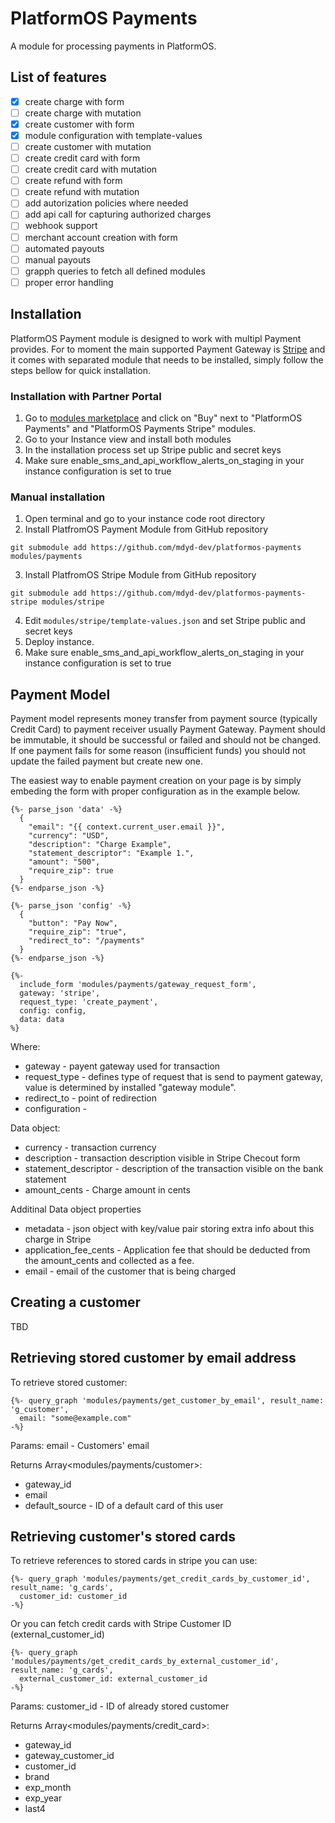 # PlatformOS Payments

A module for processing payments in PlatformOS.

## List of features
 - [x] create charge with form
 - [ ] create charge with mutation
 - [x] create customer with form
 - [x] module configuration with template-values
 - [ ] create customer with mutation
 - [ ] create credit card with form
 - [ ] create credit card with mutation
 - [ ] create refund with form
 - [ ] create refund with mutation
 - [ ] add autorization policies where needed
 - [ ] add api call for capturing authorized charges
 - [ ] webhook support
 - [ ] merchant account creation with form
 - [ ] automated payouts
 - [ ] manual payouts
 - [ ] grapph queries to fetch all defined modules
 - [ ] proper error handling

## Installation

PlatformOS Payment module is designed to work with multipl Payment provides. For to moment the main supported Payment Gateway is [Stripe](https://stripe.com) and it comes with separated module that needs to be installed, simply follow the steps bellow for quick installation.

### Installation with Partner Portal
1. Go to [modules marketplace](https://portal.apps.near-me.com/module_marketplace) and click on "Buy" next to "PlatformOS Payments" and "PlatformOS Payments Stripe" modules.
2. Go to your Instance view and install both modules
3. In the installation process set up Stripe public and secret keys
4. Make sure enable_sms_and_api_workflow_alerts_on_staging in your instance configuration is set to true


### Manual installation

1. Open terminal and go to your instance code root directory
2. Install PlatfromOS Payment Module from GitHub repository
  ```
  git submodule add https://github.com/mdyd-dev/platformos-payments modules/payments
  ```
3. Install PlatfromOS Stripe Module from GitHub repository
```
git submodule add https://github.com/mdyd-dev/platformos-payments-stripe modules/stripe
```
4. Edit `modules/stripe/template-values.json` and set Stripe public and secret keys
5. Deploy instance.  
6. Make sure enable_sms_and_api_workflow_alerts_on_staging in your instance configuration is set to true

## Payment Model

Payment model represents money transfer from payment source (typically Credit Card) to payment receiver usually Payment Gateway.
Payment should be immutable, it should be successful or failed and should not be changed. If one payment fails for some reason (insufficient funds) you should not update the failed payment but create new one. 

The easiest way to enable payment creation on your page is by simply embeding the form with proper configuration as in the example below.

```
{%- parse_json 'data' -%}
  {
    "email": "{{ context.current_user.email }}",
    "currency": "USD",
    "description": "Charge Example",
    "statement_descriptor": "Example 1.",
    "amount": "500",
    "require_zip": true
  }
{%- endparse_json -%}

{%- parse_json 'config' -%}
  {
    "button": "Pay Now",
    "require_zip": "true",
    "redirect_to": "/payments"
  }
{%- endparse_json -%}

{%-
  include_form 'modules/payments/gateway_request_form',
  gateway: 'stripe',
  request_type: 'create_payment',
  config: config,
  data: data
%}
```

Where:
- gateway - payent gateway used for transaction
- request_type - defines type of request that is send to payment gateway, value is determined by installed "gateway module".
- redirect_to - point of redirection
- configuration - 

Data object:
- currency - transaction currency
- description - transaction description visible in Stripe Checout form
- statement_descriptor - description of the transaction visible on the bank statement
- amount_cents - Charge amount in cents

Additinal Data object properties
- metadata - json object with key/value pair storing extra info about this charge in Stripe
- application_fee_cents - Application fee that should be deducted from the amount_cents and collected as a fee.
- email - email of the customer that is being charged


## Creating a customer

TBD

## Retrieving stored customer by email address

To retrieve stored customer:

```
{%- query_graph 'modules/payments/get_customer_by_email', result_name: 'g_customer',
  email: "some@example.com"
-%}
```
Params:
  email - Customers' email

Returns Array<modules/payments/customer>:
- gateway_id
- email
- default_source - ID of a default card of this user

## Retrieving customer's stored cards

To retrieve references to stored cards in stripe you can use:

```
{%- query_graph 'modules/payments/get_credit_cards_by_customer_id', result_name: 'g_cards',
  customer_id: customer_id
-%}
```

Or you can fetch credit cards with Stripe Customer ID (external_customer_id)

```
{%- query_graph 'modules/payments/get_credit_cards_by_external_customer_id', result_name: 'g_cards',
  external_customer_id: external_customer_id
-%}
```
Params:
  customer_id - ID of already stored customer

Returns Array<modules/payments/credit_card>:
- gateway_id
- gateway_customer_id
- customer_id
- brand
- exp_month
- exp_year
- last4

